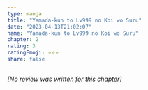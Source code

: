 ```yaml
---
type: manga
title: "Yamada-kun to Lv999 no Koi wo Suru"
date: "2023-04-13T21:02:07"
name: "Yamada-kun to Lv999 no Koi wo Suru"
chapter: 2
rating: 3
ratingEmoji: ⭐️⭐️⭐️
share: false
---
```


_[No review was written for this chapter]_
